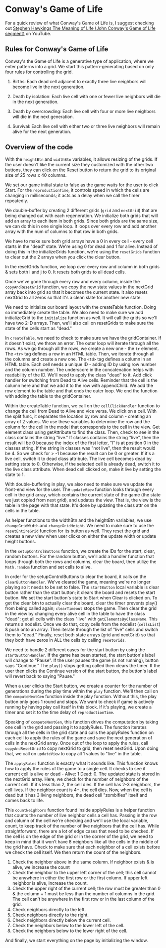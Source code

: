 # Conway's Game of Life

For a quick review of what Conway's Game of Life is, I suggest checking out [Stephen Hawkings The Meaning of Life (John Conway's Game of Life segment)](https://youtu.be/CgOcEZinQ2I) on YouTube.

## Rules for Conway's Game of Life
Conway's the Game of Life is a generative type of application, where we enter patterns into a grid. We start this pattern-generating based on only four rules for controlling the grid.

1.  Births: Each dead cell adjacent to exactly three live neighbors will become live in the next generation.

2.  Death by isolation: Each live cell with one or fewer live neighbors will die in the next generation.

3.  Death by overcrowding: Each live cell with four or more live neighbors will die in the next generation.

4.  Survival: Each live cell with either two or three live neighbors will remain alive for the next generation.


## Overview of the code

With the `heightBtn` and `widthBtn` variables, it allows resizing of the grids. If the user doesn't like the current size they customized with the other two buttons, they can click on the Reset button to return the grid to its original size of 25 rows x 40 columns.

We set our game initial state to false as the game waits for the user to click Start. For the `reproductionTime`, it controls speed in which the cells are changing in milliseconds; it acts as a delay when we call the timer repeatedly.

We double-buffer by creating 2 different grids (`grid` and `nextGrid`) that are being changed out with each regeneration. We initialize both grids that will add an array to each item in both grids. Since both grids are the same size, we can do this in one single loop. It loops over every row and add another array with the num of columns to that row in both grids.

We have to make sure both grid arrays have a 0 in every cell - every cell starts in the "dead" state. We're using 0 for dead and 1 for alive. Instead of doing this in the initializeGrids function, we're using the `resetGrids` function to clear out the 2 arrays when you click the clear button.

In the resetGrids function, we loop over every row and column in both grids & sets both i and j to 0. It resets both grids to all dead cells.

Once we've gone through every row and every column, inside the `copyAndResetGrid` function, we copy the new state values in the nextGrid array back into grid so that it becomes the current state. It also resets nextGrid to all zeros so that it's a clean slate for another new state. 

We need to initialize our board layout with the createTable function. Doing so immediately create the table. We also need to make sure we add initializeGrid to the `initialize` function as well. It will call the grids so we'll have two 2-D arrays. Then, we'll also call on resetGrids to make sure the state of the cells start as "dead."

In `createTable`, we need to check to make sure we have the gridContainer. If it doesn't exist, we throw an error. The outer loop will iterate through all the rows. As we go through all the rows, we create a new one - the `tr` element. The `<tr>` tag defines a row in an HTML table. Then, we iterate through all the columns and create a new one. The `<td>` tag defines a column in an HTML table. Each cell needs a unique ID - adding ID by using row number and the column number. The underscore in the concatenation helps with readability of the ID. We'll need to apply the class "dead" to it. Add click handler for switching from Dead to Alive cells. Reminder that the cell is the column here and that we add it to the row with appendChild. We add the row element to the table and that ends the outer loop. We end the function with adding the table to the gridContainer.

Within the createTable function, we call on the `cellClickHandler` function to change the cell from Dead to Alive and vice versa. We click on a cell. With the split func, it separates the location by row and column - creating an array of 2 values. We use these variables to determine the row and the column for the cell in the model that corresponds to the cell in the view. Get element class using getAttribute to find the class. Then, check to see in the class contains the string "live." If classes contains the string "live", then the result will be 0 because the index of the first letter, "l" is at position 0 in the classes string. If the string in classes was "not live", then the result would be 4. So we check for > -1 because the result can be 0 or greater. If it's a live cell, switch it to dead class attribute. The live cell becomes dead by setting state to 0. Otherwise, if the selected cell is already dead, switch it to the live class attribute. When dead cell clicked on, make it live by setting the state to 1. 

With double-buffering in play, we also need to make sure we update the front-end view for the user. The `updateView` function looks through every cell in the grid array, which contains the current state of the game (the state we just copied from next grid), and updates the view. That is, the view is the table in the page with that state. It's done by updating the class attr on the cells in the table.

As helper functions to the widthBtn and the heightBtn variables, we use `changeGridWidth` and `changeGridHeight`. We need to make sure to use the `resetEntireGrid` function for its button as well. They reset the grid and creates a new view when user clicks on either the update width or update height buttons. 

In the `setupControlButtons` function, we create the IDs for the start, clear, random buttons. For the random button, we'll add a handler function that loops through both the rows and columns, clear the board, then utilize the `Math.random` function and set cells to alive. 

In order for the setupControlButtons to clear the board, it calls on the `clearButtonHandler`. We've cleared the game, meaning we're no longer playing so it needs to be set to false. The `startButton` local variable is clear button rather than the start button; it clears the board and resets the start button. We set the start button's state to Start when Clear is clicked on. To get the clear btn to actually clear the board, clear the timer prevents play() from being called again; `clearTimeout` stops the game. Then clear the grid in the view by changing every alive cell in the table to have the class "dead"; get all cells with the class "live" with `getElementsByClassName`. This returns a nodelist. Once we do that, copy cells from the nodelist (`cellsList`) & push onto an array. Then iterate through the list of "live" cells and switch them to "dead." Finally, reset both state arrays (grid and nextGrid) so that they both have zeros in ALL the cells by calling `resetGrids`.

We need to handle 2 different cases for the start button by using the `startButtonHandler`. If the game has been started, the start button's label will change to "Pause". If the user pauses the game (is not running), button says "Continue." The `play()` stops getting called then clears the timer. If the user then clicks the Continue version of the start button, the button's label will revert back to saying "Pause."

When a user clicks the Start button, we create a counter for the number of generations during the play time within the `play` function. We'll then call on the `computeNextGen` function inside the play function. Without this, the play button only goes 1 round and stops. We want to check if game is actively running by having play call itself in this block. If it's playing, we create a timer and set it to the time delay of `reproductionTime`.

Speaking of `computeNextGen`, this function drives the computation by taking one cell in the grid and passing it to applyRules. The function iterates through all the cells in the grid state and calls the applyRules function on each cell to apply the rules of the game and save the next generation of cells in the nextGrid array. Once out of the loop to apply the rules, call `copyAndResetGrid` to copy nextGrid to grid, then reset nextGrid. Upon doing that, we call on `updateView` to copy all 1 values to "live" in the table.

The `applyRules` function is exactly what it sounds like. This function knows how to apply the rules of the game to a single cell. It checks to see if current cell is alive or dead - Alive: 1 Dead: 0. The updated state is stored in the nextGrid array. Here, we check for the number of neighbors of the current cell. If it's less than 2, the cell dies. If the cell has 2-3 neighbors, the cell lives. If the neighbor count is 4+, the cell dies. Now, when the cell is dead but it has 3 living neighbors, the dead cell "zombifies" itself and comes back to life. 

This `countNeighbors` function found inside applyRules is a helper function that counts the number of live neighbor cells a cell has. Passing in the row and column of the cell we're checking and we'll use the local variable, count, to keep track of the number of live neighbors that the cell has. While straightforward, there are a lot of edge cases that need to be checked. If the cell is on the edge of the grid or in the corner of the grid, we need to keep in mind that it won't have 8 neighbors like all the cells in the middle of the grid have. Check to make sure that each neighbor of a cell exists before we check the cell itself. We then return the count of the neighbors.
1. Check the neighbor above in the same column. If neighbor exists & is alive, we increase the count
2. Check the neighbor to the upper left corner of the cell; this cell cannot be anywhere in either the first row or the first column. If upper left neighbor is alive, increase the count.
3. Check the upper right of the current cell; the row must be greater than 0 & the column + 1 must be less than the number of columns in the grid. The cell can't be anywhere in the first row or in the last column of the grid.
4. Check neighbors directly to the left.
5. Check neighbors directly to the right.
6. Check neighbors directly below the current cell.
7. Check the neighbors below to the lower left of the cell.
8. Check the neighbors below to the lower right of the cell.

And finally, we start everything on the page by initializing the window. 